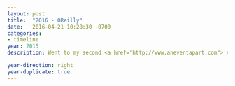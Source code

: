 ```yaml
---
layout: post
title:  "2016 - OReilly"
date:   2016-04-21 10:28:30 -0700
categories:
- timeline
year: 2015
description: Went to my second <a href="http://www.aneventapart.com">'An Event Apart'</a> conference in Chicago and met another one of my heros Ethan Marcotte.

year-direction: right
year-duplicate: true
---
```

